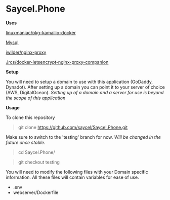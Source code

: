# Saycel.Phone

**Uses**

[linuxmaniac/pkg-kamailio-docker](https://github.com/linuxmaniac/pkg-kamailio-docker)

[Mysql](https://hub.docker.com/_/mysql/)

[jwilder/nginx-proxy](https://github.com/jwilder/nginx-proxy)

[Jrcs/docker-letsencrypt-nginx-proxy-companion](https://github.com/JrCs/docker-letsencrypt-nginx-proxy-companion)


**Setup**

You will need to setup a domain to use with this application 
(GoDaddy, Dynadot). After setting up a domain you can point it to 
your server of choice (AWS, DigitalOcean).
*Setting up of a domain and a server for use is beyond the scope 
of this application*

**Usage**

To clone this repository

> git clone https://github.com/saycel/Saycel.Phone.git


Make sure to switch to the 'testing' branch for now. _Will be 
changed in the future once stable._

> cd Saycel.Phone/

> git checkout testing


You will need to modify the following files with your Domain 
specific information. All these files will contain variables for 
ease of use.

- .env
- webserver/Dockerfile

